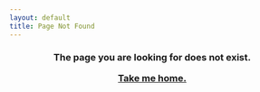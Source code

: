 ```yaml
---
layout: default
title: Page Not Found
---
```


<h3 style="text-align: center;">
<p>The page you are looking for does not exist.</p>
<p><a href="index.html">Take me home.</a></p>
</h3>
